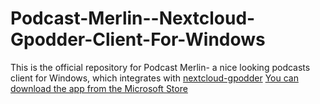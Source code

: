 # Podcast-Merlin--Nextcloud-Gpodder-Client-For-Windows
This is the official repository for Podcast Merlin- a nice looking podcasts client for Windows, which integrates with [nextcloud-gpodder](https://github.com/thrillfall/nextcloud-gpodder)
[You can download the app from the Microsoft Store](https://www.microsoft.com/store/productId/9PMJMP4QZ948)
